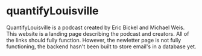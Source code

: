 # quantifyLouisville
QuantifyLouisville is a podcast created by Eric Bickel and Michael Weis. This website is a landing page describing the podcast and creators. All of the links should fully function. However, the newletter page is not fully functioning, the backend hasn't been built to store email's in a database yet.
